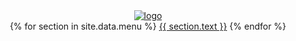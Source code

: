 <header class = 'header'>
  <div class = 'header-center'>
    <div class='logo'>
    <a href = '{{site.baseurl}}'>
    <img src = '{{site.baseurl}}/assets/notice.png' alt = 'logo'>
    </a>
    </div>
    <i class = 'fa fa-bars tp-menu' aria-hidden = 'true'></i>
    <div class='menu-bar'>
    <div class = 'menu-center'>
      <nav class = 'menu flex'>
      <span class = 'flex'>
        {% for section in site.data.menu %}
          <a href='{{ site.baseurl }}/#{{ section.id }}'>{{ section.text }}</a>
        {% endfor %}
        </span>
      </nav>
    </div>
    </div>
    </div>
    </header>
